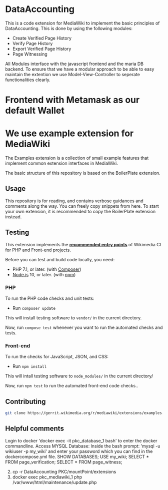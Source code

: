 # DataAccounting
This is a code extension for MediaWiki to implement the basic principles of DataAccounting. This is done by using the following modules:
* Create Verified Page History
* Verify Page History
* Export Verified Page History
* Page Witnessing

All Modules interface with the javascript frontend and the maria DB backend. To ensure that we have a modular approach to be able to easy maintain the extention we use Model-View-Controller to seperate functionalities clearly.

# Frontend with Metamask as our default Wallet

# We use example extension for MediaWiki

The Examples extension is a collection of small example features that implement
common extension interfaces in MediaWiki.

The basic structure of this repository is based on the BoilerPlate extension.

## Usage

This repository is for reading, and contains verbose guidances and comments
along the way. You can freely copy snippets from here. To start your own
extension, it is recommended to copy the BoilerPlate extension instead.

## Testing

This extension implements the **[recommended entry points](https://www.mediawiki.org/wiki/Continuous_integration/Entry_points)** of Wikimedia CI for PHP and Front-end projects.

Before you can test and build code locally, you need:

* PHP 7.1, or later. (with [Composer](https://getcomposer.org/))
* [Node.js](https://nodejs.org/en/) 10, or later. (with [npm](https://nodejs.org/en/download/package-manager/))

### PHP

To run the PHP code checks and unit tests:

* Run `composer update`

This will install testing software to `vendor/` in the current directory.

Now, run `compose test` whenever you want to run the automated checks and tests.

### Front-end

To run the checks for JavaScript, JSON, and CSS:

* Run `npm install`

This will intall testing software to `node_modules/` in the current directory/

Now, run `npm test` to run the automated front-end code checks..

## Contributing

```bash
git clone https://gerrit.wikimedia.org/r/mediawiki/extensions/examples.git
```
## Helpful comments
Login to docker
'docker exec -it pkc_database_1 bash' to enter the docker commandline.
Access MYSQL Database:
Inside the bash prompt: 'mysql -u wikiuser -p my_wiki' and enter your password which you can find in the dockercompose.yml file.
SHOW DATABASES;
USE my_wiki;
SELECT * FROM page_verification;
SELECT * FROM page_witness;

2. cp -r DataAccounting PKC/mountPoint/extensions
3. docker exec pkc_mediawiki_1 php /var/www/html/maintenance/update.php
